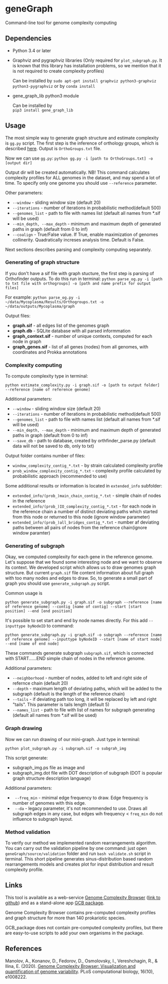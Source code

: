# geneGraph

Command-line tool for genome complexity computing

## Dependencies

* Python 3.4 or later
* Graphviz and pygraphviz libraries (Only required for `plot_subgraph.py`. It is known that this library has installation problems, so we mention that it is not required to create complexity profiles)

    Can be installed by
    `sudo apt-get install graphviz python3-graphviz python3-pygraphviz` or by `conda install`


* gene_graph_lib python3 module

    Can be installed by  
    `pip3 install gene_graph_lib`

## Usage

The most simple way to generate graph structure and estimate complexity is `gg.py` script. The first step is the inference of orthology groups, which is described [here](https://github.com/paraslonic/orthosnake). Output is `OrthoGroups.txt` file.

Now we can use `gg.py`:
`python gg.py -i [path to OrthoGroups.txt] -o [output dir]`

Output dir will be created automatically.
NB! This command calculates complexity profiles for ALL genomes in the dataset, and may spend a lot of time. To specify only one genome you should use `--reference` parameter.

Other parameters:
* ` --window ` - sliding window size (default 20)
* ` --iterations ` - number of iterations in probabilistic method(default 500)
* ` --genomes_list ` - path to file with names list (default all names from *.sif will be used)
* ` --min_depth, --max_depth ` - minimum and maximum depth of generated paths in graph (default from 0 to inf)
* ` --coalign ` - True/False value. If True, enable maximization of genomes collinerity. Quadratically increses analysis time. Default is False. 

Next sections describes parsing and complexity computing separately.

### Generating of graph structure

If you don't have a sif file with graph stucture, the first step is parsing of Orthofinder outputs.
To do this run in terminal:
` python parse_og.py -i [path to txt file with orthogroups] -o [path and name prefix for output files] `

For example:
`python parse_og.py -i ~/data/Mycoplasma/Results/Orthogroups.txt -o ~/data/outputs/Mycoplasma/graph`

Output files:
* **graph.sif** - all edges list of the genomes graph
* **graph.db** - SQLite database with all parsed informmation
* **graph_context.sif** - number of unique contexts, computed for each node in graph
* **graph_genes.sif** - list of all genes (nodes) from all genomes, with coordinates and Prokka annotations



### Complexity computing

To compute complexity type in terminal:

`python estimate_complexity.py -i graph.sif -o [path to output folder] --reference [name of reference genome]`

Additional parameters:
* ` --window ` - sliding window size (default 20)
* ` --iterations ` - number of iterations in probabilistic method(default 500)
* ` --genomes_list ` - path to file with names list (default all names from *.sif will be used)
* ` --min_depth, --max_depth ` - minimum and maximum depth of generated paths in graph (default from 0 to inf)
* ` --save_db ` - path to database, created by orthfinder_parse.py (default data will not be saved to db, only to txt)

Output folder contains number of files:
* `window_complexity_contig_*.txt` - by strain calculated complexity profile
* `prob_window_complexity_contig_*.txt` - complexity profile calculated by probabilistic approach (recommended to use)

Some additional results or information is located in `extended_info` subfolder:

* `extended_info/(prob_)main_chain_contig_*.txt` - simple chain of nodes in the reference
* `extended_info/(prob_)IO_complexity_contig_*.txt` - for each node in the reference chain a number of distinct deviating paths which started from this node or returned to this node (ignore window parameter)
* `extended_info/(prob_)all_bridges_contig_*.txt` - number af deviating paths between all pairs of nodes from the reference chain(ignore window paramter)

### Generating of subgraph

Okay, we computed complexity for each gene in the reference genome. Let's suppose that we found some interesting node and we want to observe its context. We developed script which allows us to draw genomes graph structure. But current `graph.sif` file content information about full graph with too many nodes and edges to draw. 
So, to generate a small part of graph you should use `generate_subgraph.py` script.

Common usage is

`python generate_subgraph.py -i graph.sif -o subgraph --reference [name of reference genome] --contig [name of contig] --start [start position] --end [end position]`

It's possible to set start and end by node names directly. For this add `--inputtype byNodeID` to command:

`python generate_subgraph.py -i graph.sif -o subgraph --reference [name of reference genome] --inputtype byNodeID --start [name of start node] --end [name of end node]`

These commands generate subgraph `subgraph.sif`, which is connected with START......END simple chain of nodes in the reference genome.

Additional parameters:
* ` --neighborhood ` - number of nodes, added to left and right side of refernce chain (default 20)
* ` --depth ` - maximum length of deviating paths, which will be added to the subgraph {default is the length of the reference chain)
* ` --tails ` - if deviating path too long, it will be replaced by left and right "tails". This parameter is tails length (default 5)
* ` --names_list ` - path to file with list of names for subgraph generating (default all names from *.sif will be used)

### Graph drawing

Now we can run drawing of our mini-graph. Just type in terminal:

`python plot_subgraph.py -i subgraph.sif -o subgrah_img`

This script generate:
* subgraph_img.ps file as image and 
* subgraph_img.dot file with DOT description of subgraph (DOT is popular graph structure description language)

Additional parameters:
* ` --freq_min` - minimal edge frequency to draw. Edge frequency is number of genomes with this edge.
* ` --da` - legacy parameter, it's not recommended to use. Draws all subgraph edges in any case, but edges wih frequency < `freq_min` do not influence to subgraph layout.


### Method validation

To verify our method we implemented random rearrangements algorithm.
You can carry out the validation pipeline by one command: just open `geneGraph/source/validation` folder and run `bash validate.sh` script in terminal. This short pipeline generates sinus-distribution based random rearrangements models and creates plot for input distribution and result complexity profile.


## Links

This tool is available as a web-service [Genome Complexity Browser](http://gcb.rcpcm.org) ([link to github](https://github.com/DNKonanov/Genome-Complexity-Browser)) and as a stand-alone app [GCB package](https://github.com/DNKonanov/GCB).

Genome Complexity Browser contains pre-computed complexity profiles and graph structure for more than 140 prokariotic species.

GCB_package does not contain pre-computed complexity profiles, but there are easy-to-use scripts to add your own organisms in the package.

## References

Manolov, A., Konanov, D., Fedorov, D., Osmolovsky, I., Vereshchagin, R., & Ilina, E. (2020). [Genome Complexity Browser: Visualization and quantification of genome variability](https://doi.org/10.1371/journal.pcbi.1008222). PLoS computational biology, 16(10), e1008222. 

